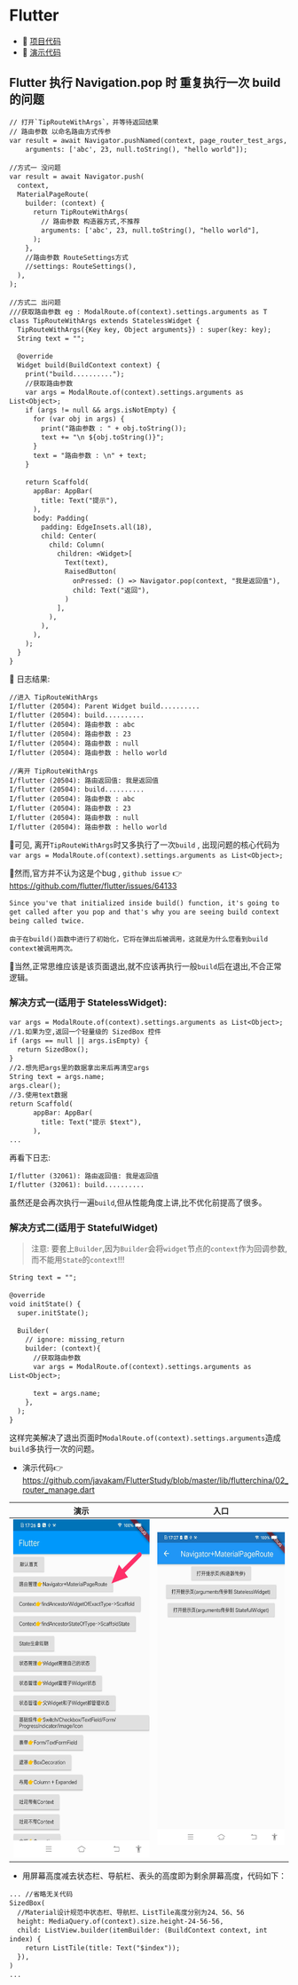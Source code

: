 # Flutter

- 🚀 [项目代码](https://github.com/javakam/FlutterStudy)
- 🚀 [演示代码](https://github.com/javakam/FlutterStudy/blob/master/lib/flutterchina/02_router_manage.dart)

## Flutter 执行 Navigation.pop 时 重复执行一次 build 的问题

```
// 打开`TipRouteWithArgs`，并等待返回结果
// 路由参数 以命名路由方式传参
var result = await Navigator.pushNamed(context, page_router_test_args,
    arguments: ['abc', 23, null.toString(), "hello world"]);

//方式一 没问题
var result = await Navigator.push(
  context,
  MaterialPageRoute(
    builder: (context) {
      return TipRouteWithArgs(
        // 路由参数 构造器方式,不推荐
        arguments: ['abc', 23, null.toString(), "hello world"],
      );
    },
    //路由参数 RouteSettings方式
    //settings: RouteSettings(),
  ),
);

//方式二 出问题
///获取路由参数 eg : ModalRoute.of(context).settings.arguments as T
class TipRouteWithArgs extends StatelessWidget {
  TipRouteWithArgs({Key key, Object arguments}) : super(key: key);
  String text = "";

  @override
  Widget build(BuildContext context) {
    print("build..........");
    //获取路由参数
    var args = ModalRoute.of(context).settings.arguments as List<Object>;
    if (args != null && args.isNotEmpty) {
      for (var obj in args) {
        print("路由参数 : " + obj.toString());
        text += "\n ${obj.toString()}";
      }
      text = "路由参数 : \n" + text;
    }

    return Scaffold(
      appBar: AppBar(
        title: Text("提示"),
      ),
      body: Padding(
        padding: EdgeInsets.all(18),
        child: Center(
          child: Column(
            children: <Widget>[
              Text(text),
              RaisedButton(
                onPressed: () => Navigator.pop(context, "我是返回值"),
                child: Text("返回"),
              )
            ],
          ),
        ),
      ),
    );
  }
}
```
🍎 日志结果:

```
//进入 TipRouteWithArgs
I/flutter (20504): Parent Widget build..........
I/flutter (20504): build..........
I/flutter (20504): 路由参数 : abc
I/flutter (20504): 路由参数 : 23
I/flutter (20504): 路由参数 : null
I/flutter (20504): 路由参数 : hello world

//离开 TipRouteWithArgs
I/flutter (20504): 路由返回值: 我是返回值
I/flutter (20504): build..........
I/flutter (20504): 路由参数 : abc
I/flutter (20504): 路由参数 : 23
I/flutter (20504): 路由参数 : null
I/flutter (20504): 路由参数 : hello world
```
🍎可见, 离开`TipRouteWithArgs`时又多执行了一次`build` , 
出现问题的核心代码为 `var args = ModalRoute.of(context).settings.arguments as List<Object>;`

🍉然而,官方并不认为这是个bug , `github issue` 👉 <https://github.com/flutter/flutter/issues/64133>

```
Since you've that initialized inside build() function, it's going to get called after you pop and that's why you are seeing build context being called twice.

由于在build()函数中进行了初始化，它将在弹出后被调用，这就是为什么您看到build context被调用两次。
```

🍎当然,正常思维应该是该页面退出,就不应该再执行一般`build`后在退出,不合正常逻辑。

### 解决方式一(适用于 StatelessWidget):

```
var args = ModalRoute.of(context).settings.arguments as List<Object>;
//1.如果为空,返回一个轻量级的 SizedBox 控件
if (args == null || args.isEmpty) {
  return SizedBox();
}
//2.想先把args里的数据拿出来后再清空args
String text = args.name;
args.clear();
//3.使用text数据
return Scaffold(
      appBar: AppBar(
        title: Text("提示 $text"),
      ),
...
```

再看下日志:

```
I/flutter (32061): 路由返回值: 我是返回值
I/flutter (32061): build..........
```
虽然还是会再次执行一遍`build`,但从性能角度上讲,比不优化前提高了很多。

### 解决方式二(适用于 StatefulWidget)
> 注意: 要套上`Builder`,因为`Builder`会将`widget`节点的`context`作为回调参数,而不能用`State`的`context`!!!

```
String text = "";

@override
void initState() {
  super.initState();

  Builder(
    // ignore: missing_return
    builder: (context){
      //获取路由参数
      var args = ModalRoute.of(context).settings.arguments as List<Object>;
     
      text = args.name;
    },
  );
}
```
这样完美解决了退出页面时`ModalRoute.of(context).settings.arguments`造成`build`多执行一次的问题。

- 演示代码👉<https://github.com/javakam/FlutterStudy/blob/master/lib/flutterchina/02_router_manage.dart>


| 演示 | 入口 |
|:---:|:---:|
| <img src="https://raw.githubusercontent.com/javakam/FlutterStudy/master/screenshot/02_router_a.jpg" width="288" height="610"/> | <img src="https://raw.githubusercontent.com/javakam/FlutterStudy/master/screenshot/02_router_b.jpg" width="270" height="564"/> |


- 用屏幕高度减去状态栏、导航栏、表头的高度即为剩余屏幕高度，代码如下：

```
... //省略无关代码
SizedBox(
  //Material设计规范中状态栏、导航栏、ListTile高度分别为24、56、56 
  height: MediaQuery.of(context).size.height-24-56-56,
  child: ListView.builder(itemBuilder: (BuildContext context, int index) {
    return ListTile(title: Text("$index"));
  }),
)
...
```